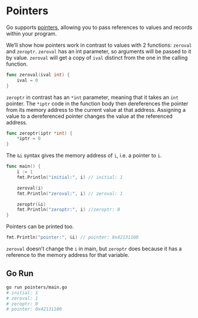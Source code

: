 # Pointers

Go supports [pointers](<https://en.wikipedia.org/wiki/Pointer_(computer_programming)>), allowing you to pass references to values and records within your program.

We’ll show how pointers work in contrast to values with 2 functions: `zeroval` and `zeroptr`. `zeroval` has an int parameter, so arguments will be passed to it by value. `zeroval` will get a copy of `ival` distinct from the one in the calling function.

```go
func zeroval(ival int) {
    ival = 0
}
```

`zeroptr` in contrast has an `*int` parameter, meaning that it takes an `int` pointer. The `*iptr` code in the function body then dereferences the pointer from its memory address to the current value at that address. Assigning a value to a dereferenced pointer changes the value at the referenced address.

```go
func zeroptr(iptr *int) {
    *iptr = 0
}
```

The `&i` syntax gives the memory address of `i`, i.e. a pointer to `i`.

```go
func main() {
    i := 1
    fmt.Println("initial:", i) // initial: 1

    zeroval(i)
    fmt.Println("zeroval:", i) // zeroval: 1

    zeroptr(&i)
    fmt.Println("zeroptr:", i) //zeroptr: 0
}
```

Pointers can be printed too.

```go
fmt.Println("pointer:", &i) // pointer: 0x42131100
```

`zeroval` doesn’t change the `i` in main, but `zeroptr` does because it has a reference to the memory address for that variable.

## Go Run

```sh
go run pointers/main.go
# initial: 1
# zeroval: 1
# zeroptr: 0
# pointer: 0x42131100
```

